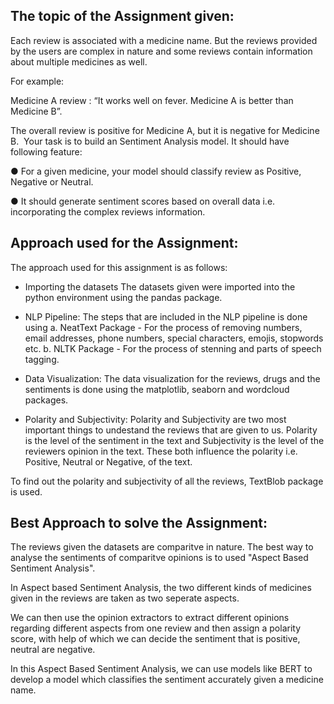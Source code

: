 
## The topic of the Assignment given:

Each review is associated with a medicine name. But the reviews provided by the users are complex in nature and some reviews contain information about multiple medicines as well. 

For example:

Medicine A review : “It works well on fever. Medicine A is better than Medicine B”.

The overall review is positive for Medicine A, but it is negative for Medicine B. 
Your task is to build an Sentiment Analysis model. It should have following feature: 

● For a given medicine, your model should classify review as Positive, Negative or Neutral.

● It should generate sentiment scores based on overall data i.e. incorporating the complex reviews information.

## Approach used for the Assignment:

The approach used for this assignment is as follows:

* Importing the datasets
The datasets given were imported into the python environment using the pandas package.

* NLP Pipeline:
The steps that are included in the NLP pipeline is done using
a. NeatText Package - For the process of removing numbers, email addresses, phone numbers, special characters, emojis, stopwords etc. 
b. NLTK Package - For the process of stenning and parts of speech tagging.

* Data Visualization:
The data visualization for the reviews, drugs and the sentiments is done using the matplotlib, seaborn and wordcloud packages.

* Polarity and Subjectivity:
Polarity and Subjectivity are two most important things to undestand the reviews that are given to us. Polarity is the level of the sentiment in the text and Subjectivity is the level of the reviewers opinion in the text. These both influence the polarity i.e. Positive, Neutral or Negative, of the text.

To find out the polarity and subjectivity of all the reviews, TextBlob package is used.

## Best Approach to solve the Assignment:

The reviews given the datasets are comparitve in nature. The best way to analyse the sentiments of comparitve opinions is to used "Aspect Based Sentiment Analysis". 

In Aspect based Sentiment Analysis, the two different kinds of medicines given in the reviews are taken as two seperate aspects.

We can then use the opinion extractors to extract different opinions regarding different aspects from one review and then assign a polarity score, with help of which we can decide the sentiment that is positive, neutral are negative.

In this Aspect Based Sentiment Analysis, we can use models like BERT to develop a model which classifies the sentiment accurately given a medicine name.


```python

```
